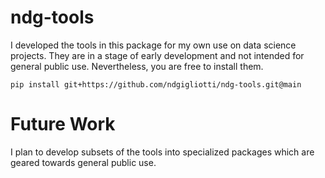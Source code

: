 # ndg-tools

I developed the tools in this package for my own use on data science projects. They are in a stage of early development and not intended for general public use. Nevertheless, you are free to install them.

```
pip install git+https://github.com/ndgigliotti/ndg-tools.git@main
```

# Future Work

I plan to develop subsets of the tools into specialized packages which are geared towards general public use.
